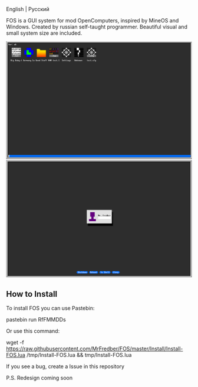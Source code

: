 English | Русский

FOS is a GUI system for mod OpenComputers, inspired by MineOS and Windows. Created by russian self-taught programmer.
Beautiful visual and small system size are included.

![](https://raw.githubusercontent.com/MrFredber/FOS/master/Readme%20files/english1.png)
![](https://raw.githubusercontent.com/MrFredber/FOS/master/Readme%20files/english2.png)

## How to Install

To install FOS you can use Pastebin:

  pastebin run RfFMMDDs

Or use this command:

wget -f https://raw.githubusercontent.com/MrFredber/FOS/master/Install/Install-FOS.lua /tmp/Install-FOS.lua && tmp/Install-FOS.lua

If you see a bug, create a Issue in this repository

P.S. Redesign coming soon
